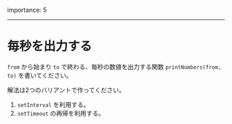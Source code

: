 importance: 5

---

# 毎秒を出力する

`from` から始まり `to` で終わる、毎秒の数値を出力する関数 `printNumbers(from, to)` を書いてください。

解法は2つのバリアントで作ってください。

1. `setInterval` を利用する。
2. `setTimeout` の再帰を利用する。
